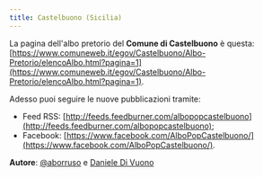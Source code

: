 ```yaml
---
title: Castelbuono (Sicilia)
---
```


La pagina dell'albo pretorio del **Comune di Castelbuono** è questa: [https://www.comuneweb.it/egov/Castelbuono/Albo-Pretorio/elencoAlbo.html?pagina=1](https://www.comuneweb.it/egov/Castelbuono/Albo-Pretorio/elencoAlbo.html?pagina=1).

Adesso puoi seguire le nuove pubblicazioni tramite:

* Feed RSS: [http://feeds.feedburner.com/albopopcastelbuono](http://feeds.feedburner.com/albopopcastelbuono);
* Facebook: [https://www.facebook.com/AlboPopCastelbuono/](https://www.facebook.com/AlboPopCastelbuono/).


**Autore**: [@aborruso](https://twitter.com/aborruso) e [Daniele Di Vuono](https://www.facebook.com/divuonodaniele)
